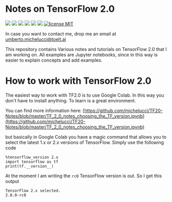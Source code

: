 # Notes on TensorFlow 2.0

![](https://img.shields.io/badge/dependencies-TensorFlow20-blue)
![](https://img.shields.io/badge/dependencies-Jupyter-red)
![](https://img.shields.io/github/forks/michelucci/TF20-Notes?label=Fork)
![](https://img.shields.io/github/last-commit/michelucci/TF20-Notes.svg)
![](https://img.shields.io/github/stars/michelucci/TF20-Notes.svg)
![](https://img.shields.io/github/issues/michelucci/TF20-Notes.svg)
[![license MIT](https://img.shields.io/badge/license-MIT-green.svg)](https://opensource.org/licenses/MIT)

In case you want to contact me, drop me an email at [umberto.michelucci@toelt.ai](mailto:umberto.michelucci@toelt.ai)

This repository contains Various notes and tutorials on TensorFlow 2.0 that I am working on.
All examples are Jupyter notebooks, since in this way is easier to explain concepts and add examples.

# How to work with TensorFlow 2.0

The easiest way to work with TF2.0 is to use Google Colab. In this way you don't have to install anything.
To learn is a great environment.

You can find more information here: [https://github.com/michelucci/TF20-Notes/blob/master/TF_2_0_notes_choosing_the_TF_version.ipynb](https://github.com/michelucci/TF20-Notes/blob/master/TF_2_0_notes_choosing_the_TF_version.ipynb)

but basically in Google Colab you have a magic command that allows you to select the latest 1.x or 2.x versions 
of TensorFlow. Simply use the following code

    %tensorflow_version 2.x 
    import tensorflow as tf
    print(tf.__version__)
  
At the moment I am writing the ```rc0``` TensorFlow version is out. So I get this output

    TensorFlow 2.x selected.
    2.0.0-rc0
